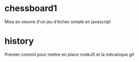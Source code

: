 # chessboard1
Mise en oeuvre d'un jeu d'échec simple en javascript

# history
Premier commit pour mettre en place nodeJS et la mécanique git
